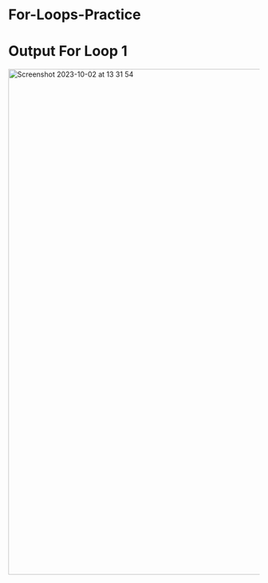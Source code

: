 # For-Loops-Practice

# Output For Loop 1
<img width="1013" alt="Screenshot 2023-10-02 at 13 31 54" src="https://github.com/ahmetburhanbas/For-Loops-Practice/assets/82709177/c0ea12f1-ac58-44ed-851d-c0b3fb9563da">
